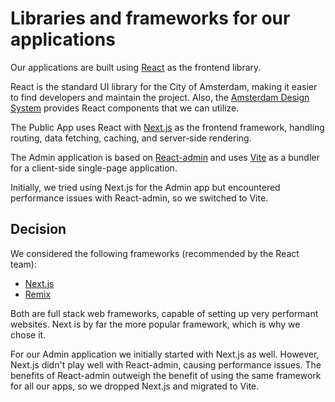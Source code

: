 <!-- @license CC0-1.0 -->

# Libraries and frameworks for our applications

Our applications are built using [React](https://react.dev/) as the frontend library.

React is the standard UI library for the City of Amsterdam, making it easier to find developers and maintain the project.
Also, the [Amsterdam Design System](https://github.com/amsterdam/design-system) provides React components that we can utilize.

The Public App uses React with [Next.js](https://nextjs.org/) as the frontend framework,
handling routing, data fetching, caching, and server-side rendering.

The Admin application is based on [React-admin](https://marmelab.com/react-admin/) and
uses [Vite](https://vitejs.dev/) as a bundler for a client-side single-page application.

Initially, we tried using Next.js for the Admin app but encountered performance issues with React-admin,
so we switched to Vite.

## Decision

We considered the following frameworks (recommended by the React team):

- [Next.js](https://nextjs.org/)
- [Remix](https://remix.run/)

Both are full stack web frameworks, capable of setting up very performant websites.
Next is by far the more popular framework, which is why we chose it.

For our Admin application we initially started with Next.js as well.
However, Next.js didn't play well with React-admin, causing performance issues.
The benefits of React-admin outweigh the benefit of using the same framework for all our apps,
so we dropped Next.js and migrated to Vite.
